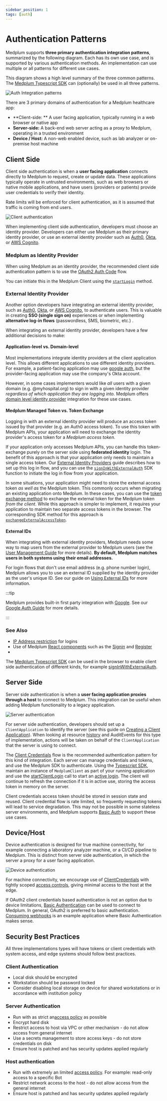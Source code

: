 ```yaml
---
sidebar_position: 1
tags: [auth]
---
```


# Authentication Patterns

Medplum supports **three primary authentication integration patterns**, summarized by the following diagram. Each has its own use case, and is supported by various authentication methods. An implementation can use multiple or all patterns for different use cases.

This diagram shows a high level summary of the three common patterns. The [Medplum Typescript SDK](/docs/sdk/core.medplumclient) can (optionally) be used in all three patterns.

![Auth Integration patterns](auth-integration.png)

There are 3 primary domains of authentication for a Medplum healthcare app:

- **Client-side: ** A user facing application, typically running in a web browser or native app
- **Server-side:** A back-end web server acting as a proxy to Medplum, operating in a trusted environment
- **Device / Host:** A non-web enabled device, such as lab analyzer or on-premise host machine

## Client Side

Client side authentication is when a **user facing application** connects directly to Medplum to request, create or update data. These applications typically operate in untrusted environments, such as web browsers or native mobile applications, and have users (providers or patients) provide user credentials to verify their identity.

Rate limits will be enforced for client authentication, as it is assumed that traffic is coming from end users.

![Client authentication](client-auth.png)

When implementing client side authentication, developers must choose an identity provider. Developers can either use Medplum as their primary identity provider, or use an external identity provider such as [Auth0](https://auth0.com/), [Okta](https://www.okta.com/), or [AWS Cognito](https://aws.amazon.com/cognito/).

### Medplum as Identity Provider

When using Medplum as an identity provider, the recommended client side authentication pattern is to use the [OAuth2 Auth Code](/docs/auth/methods/oauth-auth-code) flow.

You can initiate this in the Medplum Client using the [`startLogin`](/docs/sdk/core.medplumclient.startlogin) method.

### External Identity Provider

Another option developers have integrating an external identity provider, such as [Auth0](https://auth0.com/), [Okta](https://www.okta.com/), or [AWS Cognito](https://aws.amazon.com/cognito/), to authenticate users. This is valuable in creating **SSO (single sign on)** experiences or when implementing **alternative log-in flows** (passwordless, SMS, biometric, etc.) .

When integrating an external identity provider, developers have a few additional decisions to make:

#### Application-level vs. Domain-level

Most implementations integrate identity providers at the client application level. This allows different applications to use different identity providers. For example, a patient-facing application may use [google auth](/docs/auth/methods/google-auth), but the provider-facing application may use the company's Okta account.

However, in some cases implementers would like _all_ users with a given domain (e.g. @myhospital.org) to sign in with a given identity provider _regardless of which application they are logging into._ Medplum offers [domain level identity provider](/docs/auth/methods/domain-level-identity-providers) integration for these use cases.

#### Medplum Managed Token vs. Token Exchange

Logging in with an external identity provider will produce an access token issued by that provider (e.g. an Auth0 access token). To use this token with Medplum APIs, your application will need to exchange the identity provider's access token for a _Medplum access token_.

If your application only accesses Medplum APIs, you can handle this token-exchange purely on the server side using **federated identity** login. The benefit of this approach is that your application only needs to maintain a single access token. Our [External Identity Providers](/docs/auth/methods/external-identity-providers) guide describes how to set up this log in flow, and you can use the [`signInWithExternalAuth`](/docs/sdk/core.medplumclient.signinwithexternalauth) SDK function to initiate the log in flow from your application.

In some situations, your application might need to store the external access token _as well as_ the Medplum token. This commonly occurs when migrating an existing application onto Medplum. In these cases, you can use the [token exchange method](/docs/auth/methods/token-exchange) to exchange the external token for the Medplum token _from the client_. While this approach is simpler to implement, it requires your application to maintain two separate access tokens in the browser. The corresponding SDK method for this approach is [`exchangeExternalAccessToken`](/docs/sdk/core.medplumclient.exchangeexternalaccesstoken).

#### External IDs

When integrating with external identity providers, Medplum needs some way to map users from the external provider to Medplum users (see the [User Management Guide](/docs/auth/user-management-guide#user-administration-via-medplum-app) for more details). **By default, Medplum matches users in both systems using their email addresses.**

For login flows that don't use email address (e.g. phone number login), Medplum allows you to use an external ID supplied by the identity provider as the user's unique ID. See our guide on [Using External IDs](/docs/auth/methods/external-ids) for more information.

:::tip

Medplum provides built-in first party integration with [Google](./google-auth.md). See our [Google Auth Guide](./google-auth.md) for more details.

:::

### See Also

- [IP Address restriction](/docs/access/ip-access-rules) for logins
- Use of Medplum [React components](/docs/ui-components) such as the [Signin](https://storybook.medplum.com/?path=/story/medplum-signinform--basic) and [Register](https://storybook.medplum.com/?path=/story/medplum-registerform--basic)
-

The [Medplum Typescript SDK](/docs/sdk/core.medplumclient) can be used in the browser to enable client side authentication of different kinds, for example [signInWithExternalAuth](/docs/sdk/core.medplumclient.signinwithexternalauth).

## Server Side

Server side authentication is when a **user facing application proxies through a host** to connect to Medplum. This integration can be useful when adding Medplum functionality to a legacy application.

![Server authentication](server-auth.png)

For server side authentication, developers should set up a `ClientApplication` to identify the server (see this guide on [Creating a Client Application](/docs/auth/methods/oauth-auth-code#create-a-client-application)). When looking at resource [history](/docs/sdk/core.medplumclient.readhistory) and AuditEvents for this type of implementation, actions will be taken on behalf of the `ClientApplication` that the server is using to connect.

The [Client Credentials](/docs/auth/methods/client-credentials) flow is the recommended authentication pattern for this kind of integration. Each server can manage credentials and tokens, and use the Medplum SDK to authenticate. Using the [Typescript SDK](/docs/sdk/core.medplumclient), maintain an instance of `MedplumClient` as part of your running application and use the [startClientLogin](/docs/sdk/core.medplumclient.startclientlogin) call to start an [active login](/docs/sdk/core.medplumclient.getactivelogin). The client will continue to refresh the connection if it is in active use, storing the access token in memory on the server.

Client credentials access token should be stored in session state and reused. Client credential flow is rate limited, so frequently requesting tokens will lead to service degradation. This may not be possible in some stateless server environments, and Medplum supports [Basic Auth](https://www.medplum.com/docs/sdk/core.medplumclient.setbasicauth) to support these use cases.

## Device/Host

Device authentication is designed for true machine connectivity, for example connecting a laboratory analyzer machine, or a CI/CD pipeline to Medplum. This is distinct from server side authentication, in which the server a proxy for a user facing application.

![Device authentication](device-auth.png)

For machine connectivity, we encourage use of [ClientCredentials](/docs/auth/methods/client-credentials) with tightly scoped [access controls](/docs/access/access-policies), giving minimal access to the host at the edge.

If OAuth2 client credentials based authentication is not an option due to device limitations, [Basic Authentication](https://www.medplum.com/docs/sdk/core.medplumclient.setbasicauth) can be used to connect to Medplum. In general, OAuth2 is preferred to basic authentication. [Consuming webhooks](/docs/bots/consuming-webhooks) is an example application where Basic Authentication makes sense.

## Security Best Practices

All three implementations types will have tokens or client credentials with system access, and edge systems should follow best practices.

### Client Authentication

- Local disk should be encrypted
- Workstation should be password locked
- Consider disabling local storage on device for shared workstations or in accordance with institution policy

### Server Authentication

- Run with as strict an[access policy](/docs/access/access-policies) as possible
- Encrypt hard disk
- Restrict access to host via VPC or other mechanism - do not allow access from general internet
- Use a secrets management to store access keys - do not store credentials on disk
- Ensure host is patched and has security updates applied regularly

### Host authentication

- Run with extremely an limited [access policy](/docs/access/access-policies). For example: read-only access to a specific Bot
- Restrict network access to the host - do not allow access from the general internet
- Ensure host is patched and has security updates applied regularly
